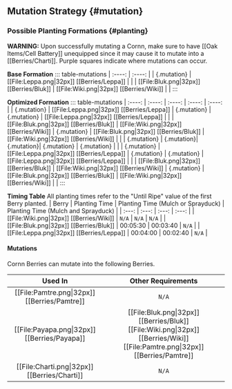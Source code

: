 ## Mutation Strategy {#mutation}

### Possible Planting Formations {#planting}

**WARNING:** Upon successfully mutating a Cornn, make sure to have [[Oak Items/Cell Battery]] unequipped since it may cause it to mutate into a [[Berries/Charti]]. Purple squares indicate where mutations can occur.

**Base Formation**
::: table-mutations
| :----: | :----: |
| {.mutation} | [[File:Leppa.png\|32px]] [[Berries/Leppa]] | |
| [[File:Bluk.png\|32px]] [[Berries/Bluk]] | [[File:Wiki.png\|32px]] [[Berries/Wiki]] | |
:::

**Optimized Formation**
::: table-mutations
| :----: | :----: | :----: | :----: | :----: |
| {.mutation} | [[File:Leppa.png\|32px]] [[Berries/Leppa]] | {.mutation} | {.mutation} | [[File:Leppa.png\|32px]] [[Berries/Leppa]] | |
| [[File:Bluk.png\|32px]] [[Berries/Bluk]] | [[File:Wiki.png\|32px]] [[Berries/Wiki]] | {.mutation} | [[File:Bluk.png\|32px]] [[Berries/Bluk]] | [[File:Wiki.png\|32px]] [[Berries/Wiki]] | |
| {.mutation} | {.mutation}| {.mutation}| {.mutation} | {.mutation} | |
| {.mutation} | [[File:Leppa.png\|32px]] [[Berries/Leppa]] | {.mutation} | {.mutation} | [[File:Leppa.png\|32px]] [[Berries/Leppa]] | |
| [[File:Bluk.png\|32px]] [[Berries/Bluk]] | [[File:Wiki.png\|32px]] [[Berries/Wiki]] | {.mutation} | [[File:Bluk.png\|32px]] [[Berries/Bluk]] | [[File:Wiki.png\|32px]] [[Berries/Wiki]] | |
:::

**Timing Table**
All planting times refer to the "Until Ripe" value of the first Berry planted.
| Berry                                         | Planting Time | Planting Time (Mulch or Sprayduck)    | Planting Time (Mulch and Sprayduck)   |
| :---:                                         | :---:         | :---:                                 | :---:                                 |
| [[File:Wiki.png\|32px]] [[Berries/Wiki]]      | `N/A`         | `N/A`                                 | `N/A`                                 |
| [[File:Bluk.png\|32px]] [[Berries/Bluk]]      | 00:05:30      | 00:03:40                              | `N/A`                                 |
| [[File:Leppa.png\|32px]] [[Berries/Leppa]]    | 00:04:00      | 00:02:40                              | `N/A`                                 |

#### Mutations
Cornn Berries can mutate into the following Berries.

| Used In                                       | Other Requirements |
| :---:                                         | :---: |
| [[File:Pamtre.png\|32px]] [[Berries/Pamtre]]  | `N/A` |
| [[File:Payapa.png\|32px]] [[Berries/Payapa]]  | [[File:Bluk.png\|32px]] [[Berries/Bluk]] [[File:Wiki.png\|32px]] [[Berries/Wiki]] [[File:Pamtre.png\|32px]] [[Berries/Pamtre]] |
| [[File:Charti.png\|32px]] [[Berries/Charti]]  | `N/A` |